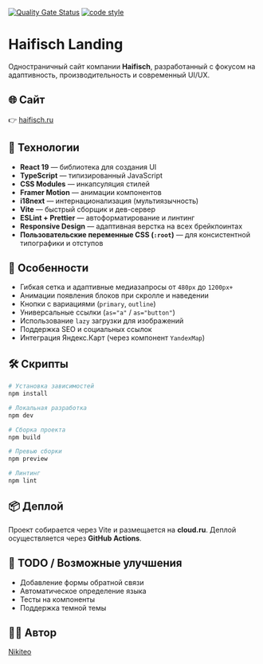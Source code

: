 [![Quality Gate Status](https://sonarcloud.io/api/project_badges/measure?project=Nikiteo_haifisch-landing&metric=alert_status)](https://sonarcloud.io/summary/new_code?id=Nikiteo_haifisch-landing)
[![code style](https://antfu.me/badge-code-style.svg)](https://github.com/antfu/eslint-config)

# Haifisch Landing

Одностраничный сайт компании **Haifisch**, разработанный с фокусом на адаптивность, производительность и современный UI/UX.

## 🌐 Сайт

👉 [haifisch.ru](https://haifisch.ru)

## 🚀 Технологии

- **React 19** — библиотека для создания UI
- **TypeScript** — типизированный JavaScript
- **CSS Modules** — инкапсуляция стилей
- **Framer Motion** — анимации компонентов
- **i18next** — интернационализация (мультиязычность)
- **Vite** — быстрый сборщик и дев-сервер
- **ESLint + Prettier** — автоформатирование и линтинг
- **Responsive Design** — адаптивная верстка на всех брейкпоинтах
- **Пользовательские переменные CSS (`:root`)** — для консистентной типографики и отступов

## 🧩 Особенности

- Гибкая сетка и адаптивные медиазапросы от `480px` до `1200px+`
- Анимации появления блоков при скролле и наведении
- Кнопки с вариациями (`primary`, `outline`)
- Универсальные ссылки (`as="a"` / `as="button"`)
- Использование `lazy` загрузки для изображений
- Поддержка SEO и социальных ссылок
- Интеграция Яндекс.Карт (через компонент `YandexMap`)

## 🛠️ Скрипты

```bash
# Установка зависимостей
npm install

# Локальная разработка
npm dev

# Сборка проекта
npm build

# Превью сборки
npm preview

# Линтинг
npm lint
```

## 📦 Деплой

Проект собирается через Vite и размещается на **cloud.ru**. Деплой осуществляется через **GitHub Actions**.

## 🧪 TODO / Возможные улучшения

- Добавление формы обратной связи
- Автоматическое определение языка
- Тесты на компоненты
- Поддержка темной темы

## 🧑‍💻 Автор

[Nikiteo](https://github.com/Nikiteo)
